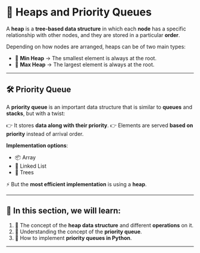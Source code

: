 # 🌳 **Heaps and Priority Queues**

A **heap** is a **tree-based data structure** in which each **node** has a specific relationship with other nodes, and they are stored in a particular **order**.

Depending on how nodes are arranged, heaps can be of two main types:

* 🔽 **Min Heap** → The smallest element is always at the root.
* 🔼 **Max Heap** → The largest element is always at the root.
 
---

## 🛠️ Priority Queue

A **priority queue** is an important data structure that is similar to **queues** and **stacks**, but with a twist:

👉 It stores **data along with their priority**.
👉 Elements are served **based on priority** instead of arrival order.

**Implementation options**:

* 📦 Array
* 🔗 Linked List
* 🌲 Trees

⚡ But the **most efficient implementation** is using a **heap**.

---

## 📖 In this section, we will learn:

1. 🌳 The concept of the **heap data structure** and different **operations** on it.
2. 🎯 Understanding the concept of the **priority queue**.
3. 🐍 How to implement **priority queues in Python**.

---